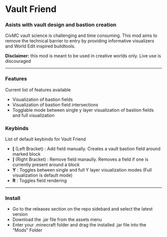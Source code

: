 # Vault Friend
### Asists with vault design and bastion creation
CivMC vault science is challenging and time consuming. This mod aims to remove the technical barrier to entry by providing informative visualizers and World Edit inspired buildtools.

**Disclaimer:** this mod is meant to be used in creative worlds only. Live use is discouraged 

---

### Features
Current list of features available 
- Visualization of bastion fields
- Visualization of bastion field intersections
- Togglable mode between single y layer visualization of bastion fields and full visualization

### Keybinds
List of default keybinds for Vault Friend
- **[** (Left Bracket) : Add field manually. Creates a vault bastion field around marked block
- **]** (Right Bracket) : Remove field manaully. Removes a field if one is currently present around a block
- **Y** : Toggles between single and full Y layer visualization modes (Full visualization is default mode)
- **R** : Toggles field rendering

---

### Install
- Go to the releases section on the repo sidebard and select the latest version
- Download the .jar file from the assets menu
- Enter your .minecraft folder and drag the installed .jar file into the "Mods" Folder



